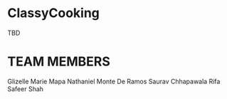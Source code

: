 # ClassyCooking
TBD

# TEAM MEMBERS
Glizelle Marie Mapa
Nathaniel Monte De Ramos
Saurav Chhapawala
Rifa Safeer Shah
